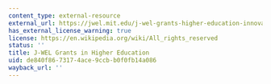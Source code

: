 ```yaml
---
content_type: external-resource
external_url: https://jwel.mit.edu/j-wel-grants-higher-education-innovation-2021
has_external_license_warning: true
license: https://en.wikipedia.org/wiki/All_rights_reserved
status: ''
title: J-WEL Grants in Higher Education
uid: de840f86-7317-4ace-9ccb-b0f0fb14a086
wayback_url: ''
---
```


